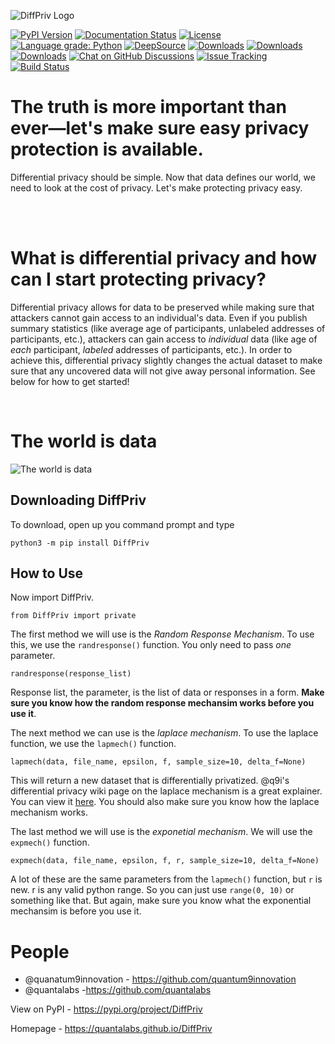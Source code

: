 ![DiffPriv Logo](https://docs.google.com/drawings/d/e/2PACX-1vQ8A92uJpy4g09GFYxayNQXOvtl0wmXXkYFiteDFSaXVcfdbcm835wc_IjjlKHlM94rjdsM7H1Szzjq/pub?w=600)

[![PyPI Version](https://shields.mitmproxy.org/pypi/v/DIffPriv.svg)](https://pypi.org/project/DiffPriv)
[![Documentation Status](https://readthedocs.org/projects/diffpriv/badge/?version=latest)](https://diffpriv.readthedocs.io/en/latest/?badge=latest)
[![License](https://img.shields.io/badge/License-GNU%20GPL%20v3.0-green)](https://github.com/Quantalabs/DiffPriv/blob/master/LICENSE)
[![Language grade: Python](https://img.shields.io/lgtm/grade/python/g/Quantalabs/DiffPriv.svg?logo=lgtm&logoWidth=18)](https://lgtm.com/projects/g/Quantalabs/DiffPriv/context:python)
[![DeepSource](https://deepsource.io/gh/Quantalabs/DiffPriv.svg/?label=active+issues&show_trend=true)](https://deepsource.io/gh/Quantalabs/DiffPriv/?ref=repository-badge)
[![Downloads](https://pepy.tech/badge/diffpriv)](https://pepy.tech/project/diffpriv)
[![Downloads](https://pepy.tech/badge/diffpriv/month)](https://pepy.tech/project/diffpriv/month)
[![Downloads](https://pepy.tech/badge/diffpriv/week)](https://pepy.tech/project/diffpriv/week) 
[![Chat on GitHub Discussions](https://img.shields.io/badge/Chat-on%20Discussions-green)](https://github.com/Quantalabs/DiffPriv/discussions)
[![Issue Tracking](https://img.shields.io/badge/issue_tracking-github-blue.svg)](https://github.com/Quantalabs/DiffPriv/issues)
[![Build Status](https://travis-ci.org/Quantalabs/DiffPriv.svg?branch=master)](https://travis-ci.org/Quantalabs/DiffPriv)

# The truth is more important than ever—let's make sure easy privacy protection is available.

Differential privacy should be simple. Now that data defines our world, we need to look at the cost of privacy. Let's make protecting privacy easy.

<br><br>

# What is differential privacy and how can I start protecting privacy?

Differential privacy allows for data to be preserved while making sure that attackers cannot gain access to an individual's data. Even if you publish summary statistics (like average age of participants, unlabeled addresses of participants, etc.), attackers can gain access to *individual* data (like age of *each* participant, *labeled* addresses of participants, etc.). In order to achieve this, differential privacy slightly changes the actual dataset to make sure that any uncovered data will not give away personal information. See below for how to get started!

<br>

# The world is data
![The world is data](https://live.staticflickr.com/5228/5679642883_24a2e905e0_b.jpg)

## Downloading DiffPriv
To download, open up you command prompt and type

    python3 -m pip install DiffPriv

## How to Use

Now import DiffPriv.

    from DiffPriv import private

The first method we will use is the _Random Response Mechanism_. To use this, we use the `randresponse()` function.
You only need to pass *one* parameter. 

    randresponse(response_list)
    
Response list, the parameter, is the list of data or responses in a form. __Make sure you know how the random response mechansim works before you use it__.

The next method we can use is the _laplace mechanism_. To use the laplace function, we use the `lapmech()` function.

    lapmech(data, file_name, epsilon, f, sample_size=10, delta_f=None)
    
This will return a new dataset that is differentially privatized. @q9i's differential privacy wiki page on the laplace mechanism is a great explainer. You can view it [here](https://github.com/quantum9Innovation/Differential-Privacy/wiki/Doing-Complex-Stuff-...). You should also make sure you know how the laplace mechanism works.

The last method we will use is the _exponetial mechanism_. We will use the `expmech()` function.

    expmech(data, file_name, epsilon, f, r, sample_size=10, delta_f=None)

A lot of these are the same parameters from the `lapmech()` function, but `r` is new. r is any valid python range. So you can just use `range(0, 10)` or something like that. But again, make sure you know what the exponential mechansim is before you use it.

# People
- @quanatum9innovation - https://github.com/quantum9innovation
- @quantalabs -https://github.com/quantalabs

View on PyPI - https://pypi.org/project/DiffPriv

Homepage - https://quantalabs.github.io/DiffPriv
